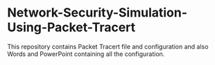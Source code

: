 # Network-Security-Simulation-Using-Packet-Tracert
This repository contains Packet Tracert file and configuration and also Words and PowerPoint containing all the configuration.
